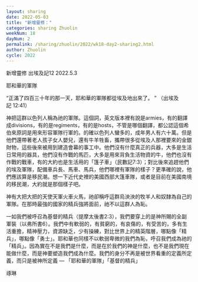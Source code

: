 ```yaml
---
layout: sharing
date: 2022-05-03
title: "新增靈修："
categories: sharing Zhuolin
weekNum: 18
dayNum: 2
permalink: /sharing/zhuolin/2022/wk18-day2-sharing2.html
author: Zhuolin
cycle: 2022
---  
```

新增靈修 出埃及記12
2022.5.3

耶和華的軍隊

“正滿了四百三十年的那一天，耶和華的軍隊都從埃及地出來了。 ” （出埃及記‬ ‭12:41‬）

神把這群以色列人稱為祂的軍隊。這個詞，英文版本裡有說是armies，有的翻譯成divisions，有的是regiments，有的是hosts，不管是哪個翻譯，都公認這個希伯來原詞是用來形容軍隊行軍的。的確以色列人蠻多的，成年男人有六十萬。但是他們還帶著老人孩子女人嬰兒，還有牛羊牲畜，攜帶很多從埃及人那裡要來的金銀財物，這些後來被用到建造會幕的事工中。他們沒有什麼真正的兵器，大多是生活日常用的器具，他們沒有作戰的馬匹，大多是用來背負生活物資的牛，他們也沒有作戰的戰車，有的大約也是生活用的「篷子車」（民數記7:3）；對比後來追趕他們的埃及軍隊，配備車兵長、馬車、馬兵，他們哪裡有軍隊的樣子？更準確的說，他們應該算是移民潮。想一下近代史裡的美國西部大篷車隊，或者是目前在美國南境的移民潮，大約就是那個樣子吧。

神有大把大把的天使天軍火車火馬，祂卻稱呼這群烏泱泱的牧羊人和奴隸為自己的軍隊。在那時最強的國家的精兵強將面前，祂不以這群人為恥。

一如我們被呼召為基督的精兵（提摩太後書2:3），我們要穿上的是神所賜的全副軍裝（以弗所書6）。我們中有軟弱的，有貧窮的，有哀傷的，有受苦的，多有生活重擔，精神壓力，資源缺乏，少有操練，對比世界上的精英階層，哪點像「精兵」，哪點像「勇士」。耶和華也同樣不以軟弱卑微的我們為恥，呼召我們成為祂的「精兵」。因為實在不是我們是什麼，而是在於我們的神是什麼，也不是我們現在能做什麼，而是神要塑造我們成為什麼。我們的身分不再是被世界看重的定義所定義，而只是被神所定義 — 「耶和華的軍隊」「基督的精兵」

琢琳
